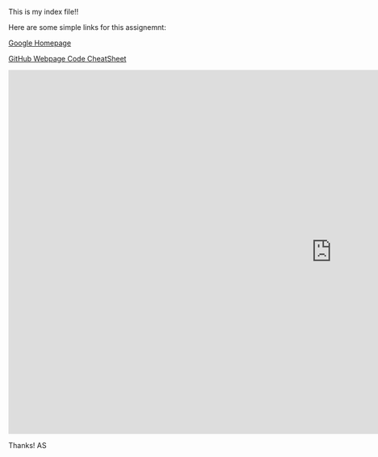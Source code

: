 This is my index file!!

Here are some simple links for this assignemnt:

[Google Homepage](https://www.google.com "Google's Homepage") 

[GitHub Webpage Code CheatSheet](https://github.com/adam-p/markdown-here/wiki/Markdown-Cheatsheet)

<iframe width="1280" height="720" src="https://www.youtube.com/embed/jiXmXhwgHp8" frameborder="0" allow="accelerometer; autoplay; encrypted-media; gyroscope; picture-in-picture" allowfullscreen></iframe>


Thanks!
AS
